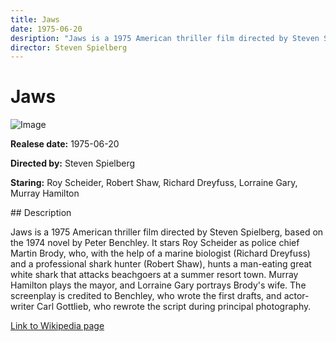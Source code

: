 ```yaml
---
title: Jaws
date: 1975-06-20
desription: "Jaws is a 1975 American thriller film directed by Steven Spielberg, based on the 1974 novel by Peter Benchley. It stars Roy Scheider as police chief Martin Brody, who, with the help of a marine biologist (Richard Dreyfuss) and a professional shark hunter (Robert Shaw), hunts a man-eating great white shark that attacks beachgoers at a summer resort town. Murray Hamilton plays the mayor, and Lorraine Gary portrays Brody's wife. The screenplay is credited to Benchley, who wrote the first drafts, and actor-writer Carl Gottlieb, who rewrote the script during principal photography."
director: Steven Spielberg
---
```


# Jaws
![Image](https://images.bauerhosting.com/empire/2023/01/jaws.jpg?auto=format&amp;w=1440&amp;q=80)

<p><strong>Realese date:</strong> 1975-06-20</p>
<p><strong>Directed by:</strong> Steven Spielberg</p>
<p><strong>Staring:</strong> Roy Scheider, Robert Shaw, Richard Dreyfuss, Lorraine Gary, Murray Hamilton</p>
## Description
<p>Jaws is a 1975 American thriller film directed by Steven Spielberg, based on the 1974 novel by Peter Benchley. It stars Roy Scheider as police chief Martin Brody, who, with the help of a marine biologist (Richard Dreyfuss) and a professional shark hunter (Robert Shaw), hunts a man-eating great white shark that attacks beachgoers at a summer resort town. Murray Hamilton plays the mayor, and Lorraine Gary portrays Brody's wife. The screenplay is credited to Benchley, who wrote the first drafts, and actor-writer Carl Gottlieb, who rewrote the script during principal photography.</p>

<a href="https://en.wikipedia.org/wiki/Jaws_(film)">Link to Wikipedia page</a>


